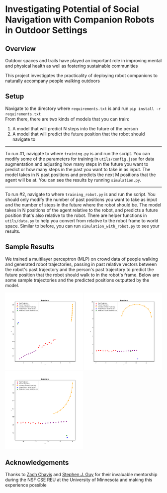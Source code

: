 # Investigating Potential of Social Navigation with Companion Robots in Outdoor Settings

## Overview
 Outdoor spaces and trails have played an important role in improving mental and physical health as well as fostering sustainable communities

 This project investigates the practicality of deploying robot companions to naturally accompany people walking outdoors

## Setup
Navigate to the directory where `requirements.txt` is and run `pip install -r requirements.txt`  
From there, there are two kinds of models that you can train:
1) A model that will predict N steps into the future of the person
2) A model that will predict the future position that the robot should navigate to

----

To run #1, navigate to where `training.py` is and run the script. You can modify some of the parameters for training in `utils/config.json` for data augmentation and adjusting how many steps in the future you want to predict or how many steps in the past you want to take in as input. The model takes in N past positions and predicts the next M positions that the agent will be at. You can see the results by running `simulation.py`.  

----

To run #2, navigate to where `training_robot.py` is and run the script. You should only modify the number of past positions you want to take as input and the number of steps in the future where the robot should be. The model takes in N positions of the agent relative to the robot, and predicts a future position that's also relative to the robot. There are helper functions in `utils/data.py` to help you convert from relative to the robot frame to world space. Similar to before, you can run `simulation_with_robot.py` to see your results.


## Sample Results
We trained a multilayer perceptron (MLP) on crowd data of people walking and generated robot trajectories, passing in past relative vectors between the robot's past trajectory and the person's past trajectory to predict the future position that the robot should walk to in the robot's frame. Below are some sample trajectories and the predicted positions outputted by the model.

<html>
  <! :-------------------------:|:-------------------------: -->
  <! ![Sample Trajectory #1](/images/traj1.png)  |  ![Sample Trajectory #2](/images/traj2.png)  |  ![Sample Trajectory #3](/images/traj3.png) --> 

  <p float="center">
    <img src="/images/traj1.png" width="250" />
    <img src="/images/traj2.png" width="250" /> 
    <img src="/images/traj3.png" width="250" />
  </p>

</html>


## Acknowledgements
Thanks to [Zach Chavis](https://sites.google.com/umn.edu/zachsportfolio) and [Stephen J. Guy](https://www-users.cse.umn.edu/~sjguy/) for their invaluable mentorship during the NSF CSE REU at the University of Minnesota and making this experience possible

